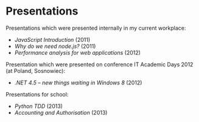 Presentations
=============

Presentations which were presented internally in my current workplace:
- *JavaScript Introduction* (2011)
- *Why do we need node.js?* (2011)
- *Performance analysis for web applications* (2012)

Presentation which were presented on conference IT Academic Days 2012 (at Poland, Sosnowiec):
- *.NET 4.5 – new things waiting in Windows 8* (2012)

Presentations for school:
- *Python TDD* (2013)
- *Accounting and Authorisation* (2013)
